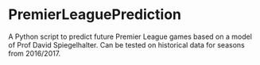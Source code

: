 # PremierLeaguePrediction
A Python script to predict future Premier League games based on a model of Prof David Spiegelhalter. Can be tested on historical data for seasons from 2016/2017.

